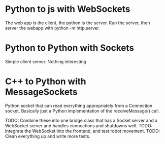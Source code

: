 # Python to js with WebSockets
The web app is the client, the python is the server. Run the server, then server the webapp with python -m http.server.

# Python to Python with Sockets
Simple client server. Nothing interesting.

# C++ to Python with MessageSockets
Python socket that can read everything appropriately from a Connection socket. Basically just a Python implementation of the receiveMessage() call.

TODO: Combine these into one bridge class that has a Socket server and a WebSocket server and handles connections and shutdowns well.
TODO: Integrate the WebSocket into the frontend, and test robot movement.
TODO: Clean everything up and write more tests.
